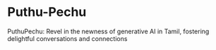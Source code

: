 # Puthu-Pechu
PuthuPechu: Revel in the newness of generative AI in Tamil, fostering delightful conversations and connections
